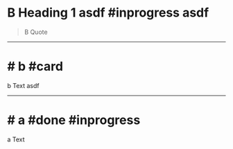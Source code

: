 # B Heading 1 asdf #inprogress asdf

> B Quote

---

# # b #card

b Text asdf

---

# # a #done #inprogress

a Text
